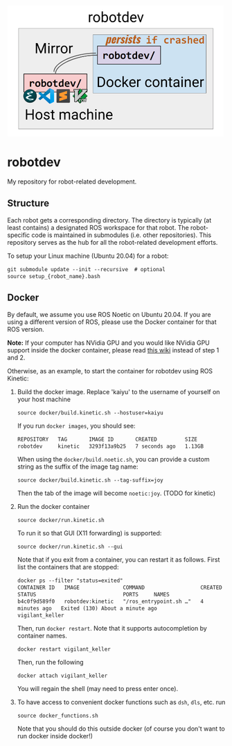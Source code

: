 <img src="./robotdev_design.png" width="500px"/>


# robotdev

My repository for robot-related development.


## Structure

Each robot gets a corresponding directory.  The directory is typically (at least contains)
a designated ROS workspace for that robot. The robot-specific code is maintained in
submodules (i.e. other repositories). This repository serves as the
hub for all the robot-related development efforts.

To setup your Linux machine (Ubuntu 20.04) for a robot:
```
git submodule update --init --recursive  # optional
source setup_{robot_name}.bash
```


## Docker
By default, we assume you use ROS Noetic on Ubuntu 20.04.
If you are using a different version of ROS, please use
the Docker container for that ROS version.

**Note:** If your computer has NVidia GPU and you would like NVidia GPU support inside the docker container, please read [this wiki](https://github.com/zkytony/robotdev/wiki/Enabling-Nvidia-Support-in-Docker) instead of step 1 and 2.

Otherwise, as an example, to start the container for robotdev using ROS Kinetic:

1. Build the docker image. Replace 'kaiyu' to the username of yourself on your host machine
   ```
   source docker/build.kinetic.sh --hostuser=kaiyu
   ```

   If you run `docker images`, you should see:
     ```
     REPOSITORY   TAG       IMAGE ID       CREATED         SIZE
     robotdev     kinetic   3293f13a9b25   7 seconds ago   1.13GB
     ```

   When using the `docker/build.noetic.sh`, you can provide a custom string as the suffix of the image tag name:
   ```
   source docker/build.kinetic.sh --tag-suffix=joy
   ```
   Then the tab of the image will become `noetic:joy`. (TODO for kinetic)

2. Run the docker container
   ```
   source docker/run.kinetic.sh
   ```
   To run it so that GUI (X11 forwarding) is supported:
   ```
   source docker/run.kinetic.sh --gui
   ```

   Note that if you exit from a container, you can restart it as follows.
   First list the containers that are stopped:
   ```
   docker ps --filter "status=exited"
   CONTAINER ID   IMAGE              COMMAND                  CREATED         STATUS                            PORTS     NAMES
   b4c0f9d589f0   robotdev:kinetic   "/ros_entrypoint.sh …"   4 minutes ago   Exited (130) About a minute ago             vigilant_keller
   ```
   Then, run `docker restart`. Note that it supports autocompletion by container names.
   ```
   docker restart vigilant_keller
   ```
   Then, run the following
   ```
   docker attach vigilant_keller
   ```
   You will regain the shell (may need to press enter once).

3. To have access to convenient docker functions such as `dsh`, `dls`, etc. run
   ```
   source docker_functions.sh
   ```
   Note that you should do this outside docker (of course you don't want to run docker inside docker!)
